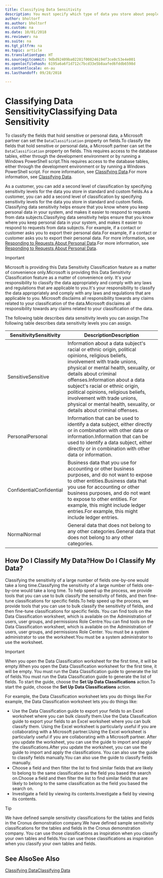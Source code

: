 ```yaml
---
title: Classifying Data Sensitivity
description: You must specify which type of data you store about people so that you can respond to data subject requests.
author: bholtorf
ms.author: bholtorf
ms.custom: na
ms.date: 10/01/2018
ms.reviewer: na
ms.suite: na
ms.tgt_pltfrm: na
ms.topic: article
ms.translationtype: HT
ms.sourcegitcommit: 9dbd92409ba02281f008246194f3ce0c53e4e001
ms.openlocfilehash: 6195a6a6f1d712c7bcd33e5b8aafed6fddb6598d
ms.contentlocale: en-au
ms.lasthandoff: 09/28/2018

---
```


# <a name="classifying-data-sensitivity"></a><span data-ttu-id="70a94-103">Classifying Data Sensitivity</span><span class="sxs-lookup"><span data-stu-id="70a94-103">Classifying Data Sensitivity</span></span>
<span data-ttu-id="70a94-104">To classify the fields that hold sensitive or personal data, a Microsoft partner can set the ```DataClassification``` property on fields.</span><span class="sxs-lookup"><span data-stu-id="70a94-104">To classify the fields that hold sensitive or personal data, a Microsoft partner can set the ```DataClassification``` property on fields.</span></span> <span data-ttu-id="70a94-105">This requires access to the database tables, either through the development environment or by running a Windows PowerShell script.</span><span class="sxs-lookup"><span data-stu-id="70a94-105">This requires access to the database tables, either through the development environment or by running a Windows PowerShell script.</span></span> <span data-ttu-id="70a94-106">For more information, see [Classifying Data](https://docs.microsoft.com/en-us/dynamics-nav/classifying-data).</span><span class="sxs-lookup"><span data-stu-id="70a94-106">For more information, see [Classifying Data](https://docs.microsoft.com/en-us/dynamics-nav/classifying-data).</span></span>  

<span data-ttu-id="70a94-107">As a customer, you can add a second level of classification by specifying sensitivity levels for the data you store in standard and custom fields.</span><span class="sxs-lookup"><span data-stu-id="70a94-107">As a customer, you can add a second level of classification by specifying sensitivity levels for the data you store in standard and custom fields.</span></span> <span data-ttu-id="70a94-108">Classifying data sensitivity helps ensure that you know where you keep personal data in your system, and makes it easier to respond to requests from data subjects.</span><span class="sxs-lookup"><span data-stu-id="70a94-108">Classifying data sensitivity helps ensure that you know where you keep personal data in your system, and makes it easier to respond to requests from data subjects.</span></span> <span data-ttu-id="70a94-109">For example, if a contact or customer asks you to export their personal data.</span><span class="sxs-lookup"><span data-stu-id="70a94-109">For example, if a contact or customer asks you to export their personal data.</span></span> <span data-ttu-id="70a94-110">For more information, see [Responding to Requests About Personal Data](admin-responding-to-requests-about-personal-data.md).</span><span class="sxs-lookup"><span data-stu-id="70a94-110">For more information, see [Responding to Requests About Personal Data](admin-responding-to-requests-about-personal-data.md).</span></span>

> [!Important]
> <span data-ttu-id="70a94-111">Microsoft is providing this Data Sensitivity Classification feature as a matter of convenience only.</span><span class="sxs-lookup"><span data-stu-id="70a94-111">Microsoft is providing this Data Sensitivity Classification feature as a matter of convenience only.</span></span> <span data-ttu-id="70a94-112">It's your responsibility to classify the data appropriately and comply with any laws and regulations that are applicable to you.</span><span class="sxs-lookup"><span data-stu-id="70a94-112">It's your responsibility to classify the data appropriately and comply with any laws and regulations that are applicable to you.</span></span> <span data-ttu-id="70a94-113">Microsoft disclaims all responsibility towards any claims related to your classification of the data.</span><span class="sxs-lookup"><span data-stu-id="70a94-113">Microsoft disclaims all responsibility towards any claims related to your classification of the data.</span></span>  

<span data-ttu-id="70a94-114">The following table describes data sensitivity levels you can assign.</span><span class="sxs-lookup"><span data-stu-id="70a94-114">The following table describes data sensitivity levels you can assign.</span></span>

|<span data-ttu-id="70a94-115">Sensitivity</span><span class="sxs-lookup"><span data-stu-id="70a94-115">Sensitivity</span></span>|<span data-ttu-id="70a94-116">Description</span><span class="sxs-lookup"><span data-stu-id="70a94-116">Description</span></span>|
|----|----|
|<span data-ttu-id="70a94-117">Sensitive</span><span class="sxs-lookup"><span data-stu-id="70a94-117">Sensitive</span></span> | <span data-ttu-id="70a94-118">Information about a data subject's racial or ethnic origin, political opinions, religious beliefs, involvement with trade unions, physical or mental health, sexuality, or details about criminal offenses.</span><span class="sxs-lookup"><span data-stu-id="70a94-118">Information about a data subject's racial or ethnic origin, political opinions, religious beliefs, involvement with trade unions, physical or mental health, sexuality, or details about criminal offenses.</span></span> |
|<span data-ttu-id="70a94-119">Personal</span><span class="sxs-lookup"><span data-stu-id="70a94-119">Personal</span></span> | <span data-ttu-id="70a94-120">Information that can be used to identify a data subject, either directly or in combination with other data or information.</span><span class="sxs-lookup"><span data-stu-id="70a94-120">Information that can be used to identify a data subject, either directly or in combination with other data or information.</span></span>|
|<span data-ttu-id="70a94-121">Confidential</span><span class="sxs-lookup"><span data-stu-id="70a94-121">Confidential</span></span> | <span data-ttu-id="70a94-122">Business data that you use for accounting or other business purposes, and do not want to expose to other entities.</span><span class="sxs-lookup"><span data-stu-id="70a94-122">Business data that you use for accounting or other business purposes, and do not want to expose to other entities.</span></span> <span data-ttu-id="70a94-123">For example, this might include ledger entries.</span><span class="sxs-lookup"><span data-stu-id="70a94-123">For example, this might include ledger entries.</span></span>|
|<span data-ttu-id="70a94-124">Normal</span><span class="sxs-lookup"><span data-stu-id="70a94-124">Normal</span></span> | <span data-ttu-id="70a94-125">General data that does not belong to any other categories.</span><span class="sxs-lookup"><span data-stu-id="70a94-125">General data that does not belong to any other categories.</span></span>|

## <a name="how-do-i-classify-my-data"></a><span data-ttu-id="70a94-126">How Do I Classify My Data?</span><span class="sxs-lookup"><span data-stu-id="70a94-126">How Do I Classify My Data?</span></span>
<span data-ttu-id="70a94-127">Classifying the sensitivity of a large number of fields one-by-one would take a long time.</span><span class="sxs-lookup"><span data-stu-id="70a94-127">Classifying the sensitivity of a large number of fields one-by-one would take a long time.</span></span> <span data-ttu-id="70a94-128">To help speed up the process, we provide tools that you can use to bulk classify the sensitivity of fields, and then fine-tune classifications for specific fields.</span><span class="sxs-lookup"><span data-stu-id="70a94-128">To help speed up the process, we provide tools that you can use to bulk classify the sensitivity of fields, and then fine-tune classifications for specific fields.</span></span> <span data-ttu-id="70a94-129">You can find tools on the Data Classification worksheet, which is available on the Administration of users, user groups, and permissions Role Centre.</span><span class="sxs-lookup"><span data-stu-id="70a94-129">You can find tools on the Data Classification worksheet, which is available on the Administration of users, user groups, and permissions Role Center.</span></span> <span data-ttu-id="70a94-130">You must be a system administrator to use the worksheet.</span><span class="sxs-lookup"><span data-stu-id="70a94-130">You must be a system administrator to use the worksheet.</span></span>

> [!Important]
> <span data-ttu-id="70a94-131">When you open the Data Classification worksheet for the first time, it will be empty.</span><span class="sxs-lookup"><span data-stu-id="70a94-131">When you open the Data Classification worksheet for the first time, it will be empty.</span></span> <span data-ttu-id="70a94-132">You must run the Data Classification guide to generate the list of fields.</span><span class="sxs-lookup"><span data-stu-id="70a94-132">You must run the Data Classification guide to generate the list of fields.</span></span> <span data-ttu-id="70a94-133">To start the guide, choose the **Set Up Data Classifications** action.</span><span class="sxs-lookup"><span data-stu-id="70a94-133">To start the guide, choose the **Set Up Data Classifications** action.</span></span>

<span data-ttu-id="70a94-134">For example, the Data Classification worksheet lets you do things like:</span><span class="sxs-lookup"><span data-stu-id="70a94-134">For example, the Data Classification worksheet lets you do things like:</span></span>  

* <span data-ttu-id="70a94-135">Use the Data Classification guide to export your fields to an Excel worksheet where you can bulk classify them.</span><span class="sxs-lookup"><span data-stu-id="70a94-135">Use the Data Classification guide to export your fields to an Excel worksheet where you can bulk classify them.</span></span> <span data-ttu-id="70a94-136">Using the Excel worksheet is particularly useful if you are collaborating with a Microsoft partner.</span><span class="sxs-lookup"><span data-stu-id="70a94-136">Using the Excel worksheet is particularly useful if you are collaborating with a Microsoft partner.</span></span> <span data-ttu-id="70a94-137">After you update the worksheet, you can use the guide to import and apply the classifications.</span><span class="sxs-lookup"><span data-stu-id="70a94-137">After you update the worksheet, you can use the guide to import and apply the classifications.</span></span> <span data-ttu-id="70a94-138">You can also use the guide to classify fields manually.</span><span class="sxs-lookup"><span data-stu-id="70a94-138">You can also use the guide to classify fields manually.</span></span>  
* <span data-ttu-id="70a94-139">Choose a field and then filter the list to find similar fields that are likely to belong to the same classification as the field you based the search on.</span><span class="sxs-lookup"><span data-stu-id="70a94-139">Choose a field and then filter the list to find similar fields that are likely to belong to the same classification as the field you based the search on.</span></span>  
* <span data-ttu-id="70a94-140">Investigate a field by viewing its contents.</span><span class="sxs-lookup"><span data-stu-id="70a94-140">Investigate a field by viewing its contents.</span></span>  

> [!Tip]
> <span data-ttu-id="70a94-141">We have defined sample sensitivity classifications for the tables and fields in the Cronus demonstration company.</span><span class="sxs-lookup"><span data-stu-id="70a94-141">We have defined sample sensitivity classifications for the tables and fields in the Cronus demonstration company.</span></span> <span data-ttu-id="70a94-142">You can use those classifications as inspiration when you classify your own tables and fields.</span><span class="sxs-lookup"><span data-stu-id="70a94-142">You can use those classifications as inspiration when you classify your own tables and fields.</span></span>

## <a name="see-also"></a><span data-ttu-id="70a94-143">See Also</span><span class="sxs-lookup"><span data-stu-id="70a94-143">See Also</span></span>
[<span data-ttu-id="70a94-144">Classifying Data</span><span class="sxs-lookup"><span data-stu-id="70a94-144">Classifying Data</span></span>](https://docs.microsoft.com/en-us/dynamics-nav/classifying-data)  

